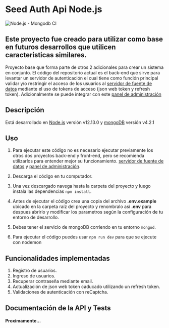 # Seed Auth Api Node.js

![Node.js - Mongodb CI](https://github.com/devnido/seed-auth-api-nodejs/workflows/Node.js%20-%20Mongodb%20CI/badge.svg)

## Este proyecto fue creado para utilizar como base en futuros desarrollos que utilicen caracteristicas similares.

Proyecto base que forma parte de otros 2 adicionales para crear un sistema en conjunto. El código del repositorio actual es el back-end que sirve para levantar un servidor de autenticación el cual tiene como función principal validar y/o restringir el acceso de los usuarios al [servidor de fuente de datos](https://github.com/devnido/seed-resource-api-nodejs) mediante el uso de tokens de acceso (json web token y refresh token). Adicionalmente se puede integrar con este [panel de administración](https://github.com/devnido/seed-admin-panel-angular)

## Descripción

Está desarrollado en [Node.js](https://nodejs.org/es/) versión v12.13.0 y [mongoDB](https://www.mongodb.com/es) versión v4.2.1

## Uso 

1. Para ejecutar este código no es necesario ejecutar previamente los otros dos proyectos back-end y front-end, pero se recomienda utilizarlos para entender mejor su funcionamiento. [servidor de fuente de datos](https://github.com/devnido/seed-resource-api-nodejs) y [panel de administración](https://github.com/devnido/seed-admin-panel-angular). 

2. Descarga el código en tu computador.

3. Una vez descargado navega hasta la carpeta del proyecto  y luego instala las dependencias `npm install`.

4. Antes de ejecutar el código crea una copia del archivo **.env.example** ubicado en la carpeta raíz del proyecto y renombralo así **.env** para despues abrirlo y modificar los parametros según la configuración de tu entorno de desarrollo.

5. Debes tener el servicio de mongoDB corriendo en tu entorno `mongod`.

6. Para ejecutar el código puedes usar `npm run dev` para que se ejecute con nodemon

## Funcionalidades implementadas 

1. Registro de usuarios.
2. Ingreso de usuarios.
3. Recuperar contraseña mediante email.
4. Actualización de json web token caducado utilizando un refresh token.
5. Validaciones de autenticación con reCaptcha.

## Documentación de la API y Tests

#### Proximamente...